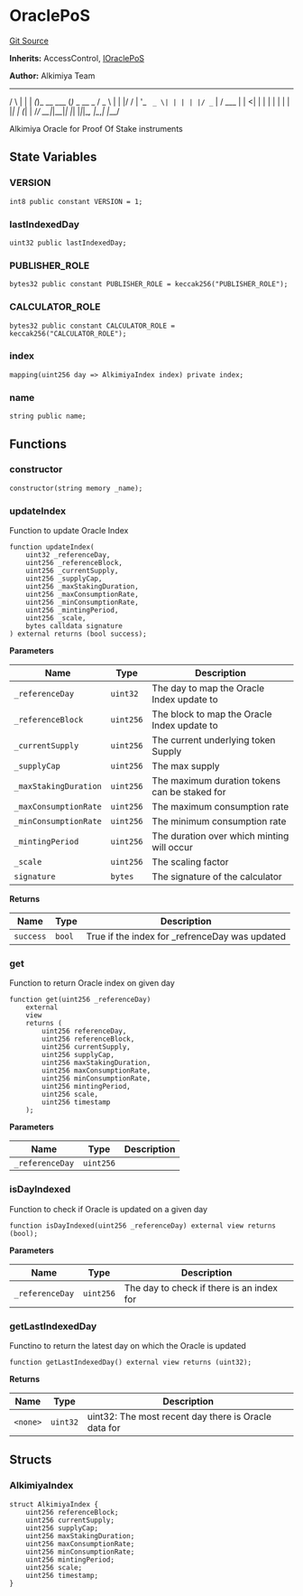 # OraclePoS
[Git Source](https://github.com/Alkimiya/v2.1-core/tree/comments-docs/blob/ee3e12bcce8690315f313782a9d6014a1b843773/contracts/OraclePoS.sol)

**Inherits:**
AccessControl, [IOraclePoS](/doc/src/contracts/interfaces/oracle/IOraclePoS.sol/interface.IOraclePoS.md)

**Author:**
Alkimiya Team

_    _ _    _           _
/ \  | | | _(_)_ __ ___ (_)_   _  __ _
/ _ \ | | |/ / | '_ ` _ \| | | | |/ _` |
/ ___ \| |   <| | | | | | | | |_| | (_| |
/_/   \_\_|_|\_\_|_| |_| |_|_|\__, |\__,_|
|___/

Alkimiya Oracle for Proof Of Stake instruments


## State Variables
### VERSION

```solidity
int8 public constant VERSION = 1;
```


### lastIndexedDay

```solidity
uint32 public lastIndexedDay;
```


### PUBLISHER_ROLE

```solidity
bytes32 public constant PUBLISHER_ROLE = keccak256("PUBLISHER_ROLE");
```


### CALCULATOR_ROLE

```solidity
bytes32 public constant CALCULATOR_ROLE = keccak256("CALCULATOR_ROLE");
```


### index

```solidity
mapping(uint256 day => AlkimiyaIndex index) private index;
```


### name

```solidity
string public name;
```


## Functions
### constructor


```solidity
constructor(string memory _name);
```

### updateIndex

Function to update Oracle Index


```solidity
function updateIndex(
    uint32 _referenceDay,
    uint256 _referenceBlock,
    uint256 _currentSupply,
    uint256 _supplyCap,
    uint256 _maxStakingDuration,
    uint256 _maxConsumptionRate,
    uint256 _minConsumptionRate,
    uint256 _mintingPeriod,
    uint256 _scale,
    bytes calldata signature
) external returns (bool success);
```
**Parameters**

|Name|Type|Description|
|----|----|-----------|
|`_referenceDay`|`uint32`|The day to map the Oracle Index update to|
|`_referenceBlock`|`uint256`|The block to map the Oracle Index update to|
|`_currentSupply`|`uint256`|The current underlying token Supply|
|`_supplyCap`|`uint256`|The max supply|
|`_maxStakingDuration`|`uint256`|The maximum duration tokens can be staked for|
|`_maxConsumptionRate`|`uint256`|The maximum consumption rate|
|`_minConsumptionRate`|`uint256`|The minimum consumption rate|
|`_mintingPeriod`|`uint256`|The duration over which minting will occur|
|`_scale`|`uint256`|The scaling factor|
|`signature`|`bytes`|The signature of the calculator|

**Returns**

|Name|Type|Description|
|----|----|-----------|
|`success`|`bool`|True if the index for _refrenceDay was updated|


### get

Function to return Oracle index on given day


```solidity
function get(uint256 _referenceDay)
    external
    view
    returns (
        uint256 referenceDay,
        uint256 referenceBlock,
        uint256 currentSupply,
        uint256 supplyCap,
        uint256 maxStakingDuration,
        uint256 maxConsumptionRate,
        uint256 minConsumptionRate,
        uint256 mintingPeriod,
        uint256 scale,
        uint256 timestamp
    );
```
**Parameters**

|Name|Type|Description|
|----|----|-----------|
|`_referenceDay`|`uint256`||


### isDayIndexed

Function to check if Oracle is updated on a given day


```solidity
function isDayIndexed(uint256 _referenceDay) external view returns (bool);
```
**Parameters**

|Name|Type|Description|
|----|----|-----------|
|`_referenceDay`|`uint256`|The day to check if there is an index for|


### getLastIndexedDay

Functino to return the latest day on which the Oracle is updated


```solidity
function getLastIndexedDay() external view returns (uint32);
```
**Returns**

|Name|Type|Description|
|----|----|-----------|
|`<none>`|`uint32`|uint32: The most recent day there is Oracle data for|


## Structs
### AlkimiyaIndex

```solidity
struct AlkimiyaIndex {
    uint256 referenceBlock;
    uint256 currentSupply;
    uint256 supplyCap;
    uint256 maxStakingDuration;
    uint256 maxConsumptionRate;
    uint256 minConsumptionRate;
    uint256 mintingPeriod;
    uint256 scale;
    uint256 timestamp;
}
```

